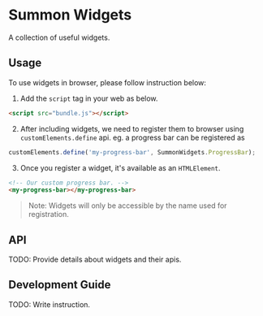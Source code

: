 # Summon Widgets

A collection of useful widgets.

## Usage

To use widgets in browser, please follow instruction below:

1. Add the `script` tag in your web as below.

```html
<script src="bundle.js"></script>
```

2. After including widgets, we need to register them to browser using `customElements.define` api. eg. a progress bar can be registered as

```javascript
customElements.define('my-progress-bar', SummonWidgets.ProgressBar);
```

3. Once you register a widget, it's available as an `HTMLElement`.

```HTML
<!-- Our custom progress bar. -->
<my-progress-bar></my-progress-bar>
```

> Note: Widgets will only be accessible by the name used for registration.

## API

TODO: Provide details about widgets and their apis.

## Development Guide

TODO: Write instruction.
